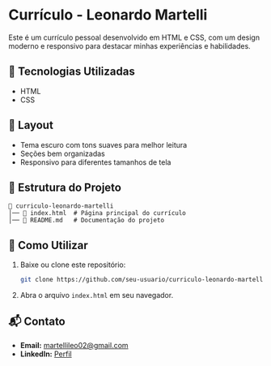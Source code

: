 # Currículo - Leonardo Martelli

Este é um currículo pessoal desenvolvido em HTML e CSS, com um design moderno e responsivo para destacar minhas experiências e habilidades.

## 📌 Tecnologias Utilizadas
- HTML
- CSS

## 🎨 Layout
- Tema escuro com tons suaves para melhor leitura
- Seções bem organizadas
- Responsivo para diferentes tamanhos de tela

## 📂 Estrutura do Projeto
```
📁 curriculo-leonardo-martelli
│── 📄 index.html  # Página principal do currículo
│── 📄 README.md   # Documentação do projeto
```

## 🚀 Como Utilizar
1. Baixe ou clone este repositório:
   ```bash
   git clone https://github.com/seu-usuario/curriculo-leonardo-martelli.git
   ```
2. Abra o arquivo `index.html` em seu navegador.

## 📬 Contato
- **Email:** martellileo02@gmail.com
- **LinkedIn:** [Perfil](http://www.linkedin.com/in/leonardomartellia0301221a)


